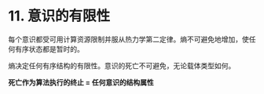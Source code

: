 # 11. 意识的有限性

每个意识都受可用计算资源限制并服从热力学第二定律。熵不可避免地增加，使任何有序状态都是暂时的。

熵决定任何有序结构的有限性。意识的死亡不可避免，无论载体类型如何。

**死亡作为算法执行的终止 = 任何意识的结构属性**